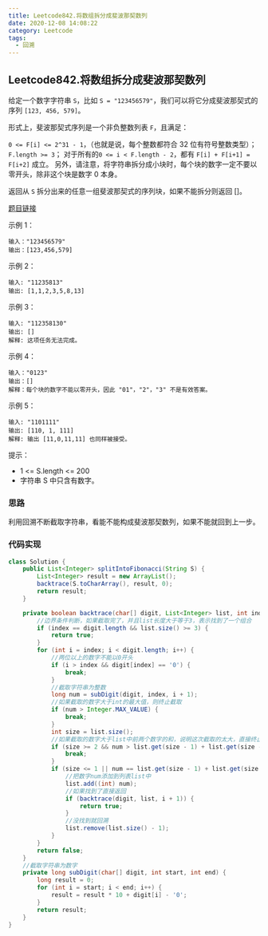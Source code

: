 ```yaml
---
title: Leetcode842.将数组拆分成斐波那契数列
date: 2020-12-08 14:08:22
category: Leetcode
tags:
  - 回溯
---
```


## Leetcode842.将数组拆分成斐波那契数列

给定一个数字字符串 `S`，比如 `S = "123456579"`，我们可以将它分成斐波那契式的序列 `[123, 456, 579]`。

形式上，斐波那契式序列是一个非负整数列表 `F`，且满足：

`0 <= F[i] <= 2^31 - 1`，（也就是说，每个整数都符合 32 位有符号整数类型）；
`F.length >= 3`；
对于所有的`0 <= i < F.length - 2`，都有 `F[i] + F[i+1] = F[i+2]` 成立。
另外，请注意，将字符串拆分成小块时，每个块的数字一定不要以零开头，除非这个块是数字 0 本身。

返回从 `S` 拆分出来的任意一组斐波那契式的序列块，如果不能拆分则返回 []。

[题目链接](https://leetcode-cn.com/problems/split-array-into-fibonacci-sequence)

<!--more-->

 

示例 1：

```
输入："123456579"
输出：[123,456,579]
```



示例 2：

```
输入: "11235813"
输出: [1,1,2,3,5,8,13]
```



示例 3：

```
输入: "112358130"
输出: []
解释: 这项任务无法完成。
```



示例 4：

```
输入："0123"
输出：[]
解释：每个块的数字不能以零开头，因此 "01"，"2"，"3" 不是有效答案。
```



示例 5：

```
输入: "1101111"
输出: [110, 1, 111]
解释: 输出 [11,0,11,11] 也同样被接受。
```




提示：

- 1 <= S.length <= 200
- 字符串 S 中只含有数字。



### 思路

利用回溯不断截取字符串，看能不能构成斐波那契数列，如果不能就回到上一步。



### 代码实现

```java
class Solution {
    public List<Integer> splitIntoFibonacci(String S) {
        List<Integer> result = new ArrayList();
        backtrace(S.toCharArray(), result, 0);
        return result;
    }

    private boolean backtrace(char[] digit, List<Integer> list, int index) {
        //边界条件判断，如果截取完了，并且list长度大于等于3，表示找到了一个组合
        if (index == digit.length && list.size() >= 3) {
            return true;
        }
        for (int i = index; i < digit.length; i++) {
            //两位以上的数字不能以0开头
            if (i > index && digit[index] == '0') {
                break;
            }
            //截取字符串为整数
            long num = subDigit(digit, index, i + 1);
            //如果截取的数字大于int的最大值，则终止截取
            if (num > Integer.MAX_VALUE) {
                break;
            }
            int size = list.size();
            //如果截取的数字大于list中前两个数字的和，说明这次截取的太大，直接终止，因为后面越截取越大
            if (size >= 2 && num > list.get(size - 1) + list.get(size - 2)) {
                break;
            }
            if (size <= 1 || num == list.get(size - 1) + list.get(size - 2)) {
                //把数字num添加到列表list中
                list.add((int) num);
                //如果找到了直接返回
                if (backtrace(digit, list, i + 1)) {
                    return true;
                }
                //没找到就回溯
                list.remove(list.size() - 1);
            }
        }
        return false;
    }
    //截取字符串为数字
    private long subDigit(char[] digit, int start, int end) {
        long result = 0;
        for (int i = start; i < end; i++) {
            result = result * 10 + digit[i] - '0';
        }
        return result;
    }
}
```

